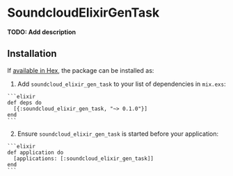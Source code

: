 # SoundcloudElixirGenTask

**TODO: Add description**

## Installation

If [available in Hex](https://hex.pm/docs/publish), the package can be installed as:

  1. Add `soundcloud_elixir_gen_task` to your list of dependencies in `mix.exs`:

    ```elixir
    def deps do
      [{:soundcloud_elixir_gen_task, "~> 0.1.0"}]
    end
    ```

  2. Ensure `soundcloud_elixir_gen_task` is started before your application:

    ```elixir
    def application do
      [applications: [:soundcloud_elixir_gen_task]]
    end
    ```

